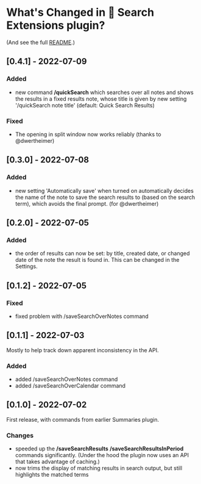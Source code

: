# What's Changed in 🔎 Search Extensions plugin?
(And see the full [README](https://github.com/NotePlan/plugins/tree/main/jgclark.SearchExtensions).)
<!-- 
- searches now run over Weekly Notes as well (now the underlying API has been extended)
- ??? sort ordering?
-->
## [0.4.1] - 2022-07-09
### Added
- new command **/quickSearch** which searches over all notes and shows the results in a fixed results note, whose title is given by new setting '/quickSearch note title' (default: Quick Search Results)

### Fixed
- The opening in split window now works reliably (thanks to @dwertheimer)

## [0.3.0] - 2022-07-08
### Added
- new setting 'Automatically save' when turned on automatically decides the name of the note to save the search results to (based on the search term), which avoids the final prompt. (for @dwertheimer)

## [0.2.0] - 2022-07-05
### Added
- the order of results can now be set: by title, created date, or changed date of the note the result is found in. This can be changed in the Settings.

## [0.1.2] - 2022-07-05
### Fixed
- fixed problem with /saveSearchOverNotes command

## [0.1.1] - 2022-07-03
Mostly to help track down apparent inconsistency in the API.
### Added
- added /saveSearchOverNotes command
- added /saveSearchOverCalendar command

## [0.1.0] - 2022-07-02
First release, with commands from earlier Summaries plugin.
### Changes
- speeded up the **/saveSearchResults** **/saveSearchResultsInPeriod** commands significantly. (Under the hood the plugin now uses an API that takes advantage of caching.)
- now trims the display of matching results in search output, but still highlights the matched terms
